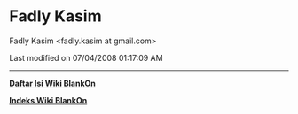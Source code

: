 # Fadly Kasim

Fadly Kasim <fadly.kasim at gmail.com>

Last modified on 07/04/2008 01:17:09 AM
 
---
[**Daftar Isi Wiki BlankOn**](/DaftarIsi/README.md)
 
[**Indeks Wiki BlankOn**](/Indeks.md)
